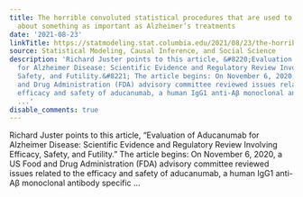 ```yaml
---
title: The horrible convoluted statistical procedures that are used to make decisions
  about something as important as Alzheimer’s treatments
date: '2021-08-23'
linkTitle: https://statmodeling.stat.columbia.edu/2021/08/23/the-horrible-convoluted-statistical-procedures-that-are-used-to-make-decisions-about-something-as-important-as-alzheimers-treatments/
source: Statistical Modeling, Causal Inference, and Social Science
description: 'Richard Juster points to this article, &#8220;Evaluation of Aducanumab
  for Alzheimer Disease: Scientific Evidence and Regulatory Review Involving Efficacy,
  Safety, and Futility.&#8221; The article begins: On November 6, 2020, a US Food
  and Drug Administration (FDA) advisory committee reviewed issues related to the
  efficacy and safety of aducanumab, a human IgG1 anti-Aβ monoclonal antibody specific
  ...'
disable_comments: true
---
```

Richard Juster points to this article, &#8220;Evaluation of Aducanumab for Alzheimer Disease: Scientific Evidence and Regulatory Review Involving Efficacy, Safety, and Futility.&#8221; The article begins: On November 6, 2020, a US Food and Drug Administration (FDA) advisory committee reviewed issues related to the efficacy and safety of aducanumab, a human IgG1 anti-Aβ monoclonal antibody specific ...